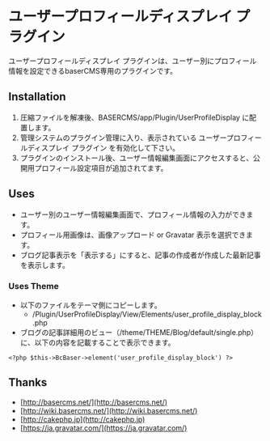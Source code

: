 # ユーザープロフィールディスプレイ プラグイン
ユーザープロフィールディスプレイ プラグインは、ユーザー別にプロフィール情報を設定できるbaserCMS専用のプラグインです。


## Installation
1. 圧縮ファイルを解凍後、BASERCMS/app/Plugin/UserProfileDisplay に配置します。
2. 管理システムのプラグイン管理に入り、表示されている ユーザープロフィールディスプレイ プラグイン を有効化して下さい。
3. プラグインのインストール後、ユーザー情報編集画面にアクセスすると、公開用プロフィール設定項目が追加されてます。


## Uses
- ユーザー別のユーザー情報編集画面で、プロフィール情報の入力ができます。
- プロフィール用画像は、画像アップロード or Gravatar 表示を選択できます。
- ブログ記事表示を「表示する」にすると、記事の作成者が作成した最新記事を表示します。


### Uses Theme
- 以下のファイルをテーマ側にコピーします。
  - /Plugin/UserProfileDisplay/View/Elements/user_profile_display_block.php
- ブログの記事詳細用のビュー（/theme/THEME/Blog/default/single.php）に、以下の内容を記載することで表示できます。

```
<?php $this->BcBaser->element('user_profile_display_block') ?>
```


## Thanks
- [http://basercms.net/](http://basercms.net/)
- [http://wiki.basercms.net/](http://wiki.basercms.net/)
- [http://cakephp.jp](http://cakephp.jp)
- [https://ja.gravatar.com/](https://ja.gravatar.com/)
